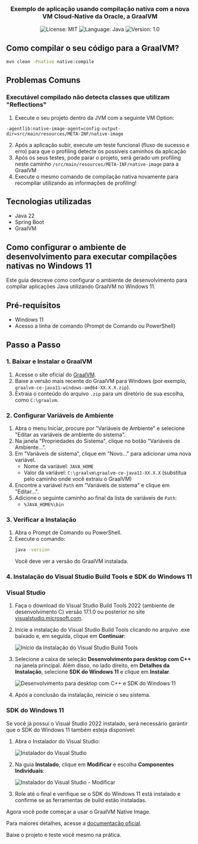 
<h3 align="center">
  Exemplo de aplicação usando compilação nativa com a nova VM Cloud-Native da Oracle, a GraalVM
</h3>

<p align="center">
  <img alt="License: MIT" src="https://img.shields.io/badge/license-MIT-%2304D361">
  <img alt="Language: Java" src="https://img.shields.io/badge/language-java-green">
  <img alt="Version: 1.0" src="https://img.shields.io/badge/version-1.0-yellowgreen">
</p>

## Como compilar o seu código para a GraalVM?

```bash
mvn clean -Pnative native:compile
```

## Problemas Comuns

### Executável compilado não detecta classes que utilizam "Reflections"

1. Execute o seu projeto dentro da JVM com a seguinte VM Option:
```VM Option
-agentlib:native-image-agent=config-output-dir=src/main/resources/META-INF/native-image
```
2. Após a aplicação subir, execute um teste funcional (fluxo de sucesso e erro) para que o profiling detecte os possíveis caminhos da aplicação
3. Após os seus testes, pode parar o projeto, será gerado um profiling neste caminho `/src/main/resources/META-INF/native-image` para a GraalVM
4. Execute o mesmo comando de compilação nativa novamente para recompilar utilizando as informações de profiling!


## Tecnologias utilizadas
* Java 22
* Spring Boot
* GraalVM


## Como configurar o ambiente de desenvolvimento para executar compilações nativas no Windows 11

Este guia descreve como configurar o ambiente de desenvolvimento para compilar aplicações Java utilizando GraalVM no Windows 11.

## Pré-requisitos

- Windows 11
- Acesso a linha de comando (Prompt de Comando ou PowerShell)

## Passo a Passo

### 1. Baixar e Instalar o GraalVM

1. Acesse o site oficial do [GraalVM](https://www.graalvm.org/downloads/).
2. Baixe a versão mais recente do GraalVM para Windows (por exemplo, `graalvm-ce-java11-windows-amd64-XX.X.X.zip`).
3. Extraia o conteúdo do arquivo `.zip` para um diretório de sua escolha, como `C:\graalvm`.

### 2. Configurar Variáveis de Ambiente

1. Abra o menu Iniciar, procure por "Variáveis de Ambiente" e selecione "Editar as variáveis de ambiente do sistema".
2. Na janela "Propriedades do Sistema", clique no botão "Variáveis de Ambiente...".
3. Em "Variáveis de sistema", clique em "Novo..." para adicionar uma nova variável.
    - Nome da variável: `JAVA_HOME`
    - Valor da variável: `C:\graalvm\graalvm-ce-java11-XX.X.X` (substitua pelo caminho onde você extraiu o GraalVM)
4. Encontre a variável `Path` em "Variáveis de sistema" e clique em "Editar...".
5. Adicione o seguinte caminho ao final da lista de variáveis de `Path`:
    - `%JAVA_HOME%\bin`

### 3. Verificar a Instalação

1. Abra o Prompt de Comando ou PowerShell.
2. Execute o comando:
    ```sh
    java -version
    ```
   Você deve ver a versão do GraalVM instalada.

### 4. Instalação do Visual Studio Build Tools e SDK do Windows 11

### Visual Studio

1. Faça o download do Visual Studio Build Tools 2022 (ambiente de desenvolvimento C) versão 17.1.0 ou posterior no site [visualstudio.microsoft.com](https://visualstudio.microsoft.com).

2. Inicie a instalação do Visual Studio Build Tools clicando no arquivo .exe baixado e, em seguida, clique em **Continuar**:

   ![Início da Instalação do Visual Studio Build Tools](https://miro.medium.com/v2/resize:fit:640/format:webp/1*QO2VoPS02BE8jlwXBEUWIw.png)

3. Selecione a caixa de seleção **Desenvolvimento para desktop com C++** na janela principal. Além disso, no lado direito, em **Detalhes da Instalação**, selecione **SDK do Windows 11** e clique em **Instalar**.

   ![Desenvolvimento para desktop com C++ e SDK do Windows 11](https://miro.medium.com/v2/resize:fit:720/format:webp/1*i2PODj-b1IlApEjxXYDK3w.png)

4. Após a conclusão da instalação, reinicie o seu sistema.

### SDK do Windows 11

Se você já possui o Visual Studio 2022 instalado, será necessário garantir que o SDK do Windows 11 também esteja disponível:

1. Abra o Instalador do Visual Studio:

   ![Instalador do Visual Studio](https://miro.medium.com/v2/resize:fit:522/format:webp/1*RV90BO3O8X9JqrRw6-jhJA.png)

2. Na guia **Instalado**, clique em **Modificar** e escolha **Componentes Individuais**:

   ![Instalador do Visual Studio - Modificar](https://miro.medium.com/v2/resize:fit:720/format:webp/1*LYXkCjAALmHhE7b4_mnN8g.png)

3. Role até o final e verifique se o SDK do Windows 11 está instalado e confirme se as ferramentas de build estão instaladas.

Agora você pode começar a usar o GraalVM Native Image.

Para maiores detalhes, acesse a [documentação oficial](https://www.graalvm.org/22.3/docs/getting-started/windows/).


Baixe o projeto e teste você mesmo na prática.
